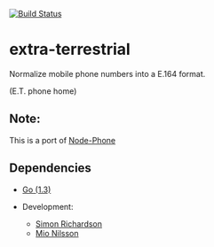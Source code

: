[![Build Status](https://magnum.travis-ci.com/dicefm/extra-terrestrial.svg?token=8YzVDghdgWXrE5XEsMcy&branch=develop)](https://magnum.travis-ci.com/dicefm/extra-terrestrial)

extra-terrestrial
=======

Normalize mobile phone numbers into a E.164 format.

(E.T. phone home)

## Note:

This is a port of [Node-Phone](https://github.com/AfterShip/node-phone)

## Dependencies

- [Go (1.3)](http://golang.org/)

- Development:
    - [Simon Richardson](https://github.com/SimonRichardson)
    - [Mio Nilsson](https://github.com/iceydee)
